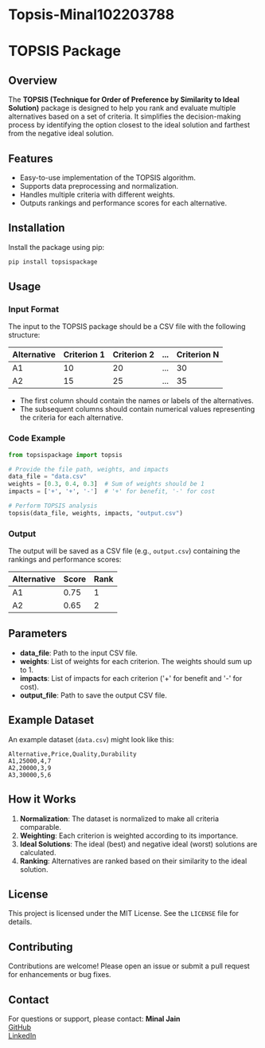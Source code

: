 # Topsis-Minal102203788
 # TOPSIS Package

## Overview
The **TOPSIS (Technique for Order of Preference by Similarity to Ideal Solution)** package is designed to help you rank and evaluate multiple alternatives based on a set of criteria. It simplifies the decision-making process by identifying the option closest to the ideal solution and farthest from the negative ideal solution.

## Features
- Easy-to-use implementation of the TOPSIS algorithm.
- Supports data preprocessing and normalization.
- Handles multiple criteria with different weights.
- Outputs rankings and performance scores for each alternative.

## Installation
Install the package using pip:

```bash
pip install topsispackage
```

## Usage
### Input Format
The input to the TOPSIS package should be a CSV file with the following structure:

| Alternative | Criterion 1 | Criterion 2 | ... | Criterion N |
|-------------|-------------|-------------|-----|-------------|
| A1          | 10          | 20          | ... | 30          |
| A2          | 15          | 25          | ... | 35          |

- The first column should contain the names or labels of the alternatives.
- The subsequent columns should contain numerical values representing the criteria for each alternative.

### Code Example
```python
from topsispackage import topsis

# Provide the file path, weights, and impacts
data_file = "data.csv"
weights = [0.3, 0.4, 0.3]  # Sum of weights should be 1
impacts = ['+', '+', '-']  # '+' for benefit, '-' for cost

# Perform TOPSIS analysis
topsis(data_file, weights, impacts, "output.csv")
```

### Output
The output will be saved as a CSV file (e.g., `output.csv`) containing the rankings and performance scores:

| Alternative | Score  | Rank |
|-------------|--------|------|
| A1          | 0.75   | 1    |
| A2          | 0.65   | 2    |

## Parameters
- **data_file**: Path to the input CSV file.
- **weights**: List of weights for each criterion. The weights should sum up to 1.
- **impacts**: List of impacts for each criterion ('+' for benefit and '-' for cost).
- **output_file**: Path to save the output CSV file.

## Example Dataset
An example dataset (`data.csv`) might look like this:

```csv
Alternative,Price,Quality,Durability
A1,25000,4,7
A2,20000,3,9
A3,30000,5,6
```

## How it Works
1. **Normalization**: The dataset is normalized to make all criteria comparable.
2. **Weighting**: Each criterion is weighted according to its importance.
3. **Ideal Solutions**: The ideal (best) and negative ideal (worst) solutions are calculated.
4. **Ranking**: Alternatives are ranked based on their similarity to the ideal solution.

## License
This project is licensed under the MIT License. See the `LICENSE` file for details.

## Contributing
Contributions are welcome! Please open an issue or submit a pull request for enhancements or bug fixes.

## Contact
For questions or support, please contact:
**Minal Jain**  
[GitHub](https://github.com/minal2577)  
[LinkedIn](https://linkedin.com/in/minal-631400259)
